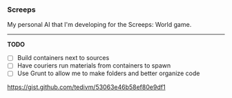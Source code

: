 ### Screeps

My personal AI that I'm developing for the Screeps: World game.

---

**TODO**

-   [ ] Build containers next to sources
-   [ ] Have couriers run materials from containers to spawn
-   [ ] Use Grunt to allow me to make folders and better organize code

https://gist.github.com/tedivm/53063e46b58ef80e9df1
